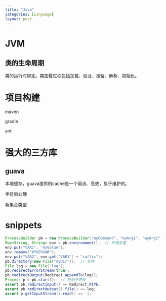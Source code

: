 ```yaml
---
title: "Java"
categories: [Language]
layout: post
---
```


# JVM


## 类的生命周期

类的运行时绑定。类加载过程包括加载、验证、准备、解析、初始化。


# 项目构建

maven

gradle

ant



# 强大的三方库

## guava


本地缓存，guava提供的cache是一个简洁、高效，易于维护的。

字符串处理

新集合类型



# snippets

```java
ProcessBuilder pb = new ProcessBuilder("myCommand", "myArg1", "myArg2");
Map<String, String> env = pb.environment();  // 环境变量 
env.put("VAR1", "myValue");
env.remove("OTHERVAR");
env.put("VAR2", env.get("VAR1") + "suffix");
pb.directory(new File("myDir"));  // 文件
File log = new File("log");
pb.redirectErrorStream(true);
pb.redirectOutput(Redirect.appendTo(log));
Process p = pb.start();  // 开始子进程
assert pb.redirectInput() == Redirect.PIPE;
assert pb.redirectOutput().file() == log;
assert p.getInputStream().read() == -1;
```